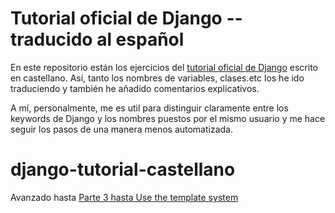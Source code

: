 # Tutorial oficial de Django -- traducido al español

En este repositorio están los ejercicios del [tutorial oficial de Django](https://docs.djangoproject.com/es/5.0/intro/) escrito en castellano. Así, tanto los nombres de variables, clases.etc los he ido traduciendo y también he añadido comentarios explicativos.

A mí, personalmente, me es util para distinguir claramente entre los keywords de Django y los nombres puestos por el mismo usuario y me hace seguir los pasos de una manera menos automatizada.

# django-tutorial-castellano
Avanzado hasta [Parte 3 hasta Use the template system ](https://docs.djangoproject.com/es/5.0/intro/tutorial03/)
